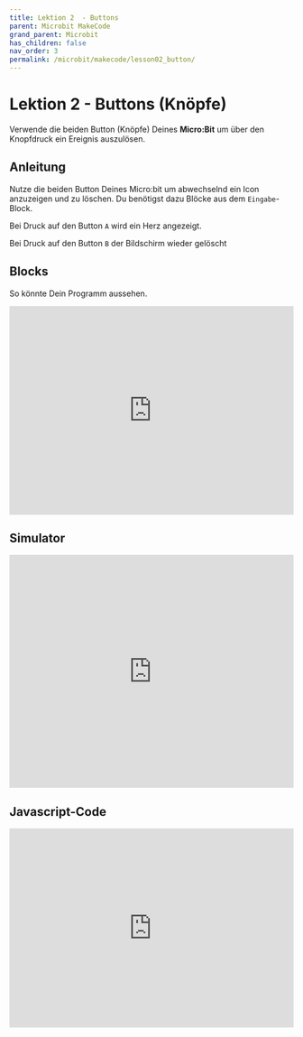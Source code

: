 ```yaml
---
title: Lektion 2  - Buttons
parent: Microbit MakeCode
grand_parent: Microbit
has_children: false
nav_order: 3
permalink: /microbit/makecode/lesson02_button/
---
```


# Lektion 2 - Buttons (Knöpfe)

Verwende die beiden Button (Knöpfe) Deines __Micro:Bit__ um über den Knopfdruck ein Ereignis auszulösen. 

## Anleitung

Nutze die beiden Button Deines Micro:bit um abwechselnd ein Icon anzuzeigen und zu löschen.
Du benötigst dazu Blöcke aus dem `Eingabe`-Block.

Bei Druck auf den Button `A` wird ein Herz angezeigt.

Bei Druck auf den Button `B` der Bildschirm wieder gelöscht

## Blocks

So könnte Dein Programm aussehen.

<!--img src="./screenshot.png" width="250px"/-->

<div style="position:relative;height:calc(300px + 5em);width:100%;overflow:hidden;"><iframe style="position:absolute;top:0;left:0;width:100%;height:100%;" src="https://makecode.microbit.org/---codeembed#pub:_Xh8RLq2xv5WM" allowfullscreen="allowfullscreen" frameborder="0" sandbox="allow-scripts allow-same-origin"></iframe></div>

## Simulator

<div style="position:relative;height:0;padding-bottom:81.97%;overflow:hidden;"><iframe style="position:absolute;top:0;left:0;width:100%;height:100%;" src="https://makecode.microbit.org/---run?id=_Xh8RLq2xv5WM" allowfullscreen="allowfullscreen" sandbox="allow-popups allow-forms allow-scripts allow-same-origin" frameborder="0"></iframe></div>

## Javascript-Code

<!--
{% highlight javascript %}
    {% include_relative main.js %}
{% endhighlight %}
-->

<div style="position:relative;height:0;padding-bottom:70%;overflow:hidden;"><iframe style="position:absolute;top:0;left:0;width:100%;height:100%;" src="https://makecode.microbit.org/#pub:_b6T5DDVdwi2b" frameborder="0" sandbox="allow-popups allow-forms allow-scripts allow-same-origin"></iframe></div>